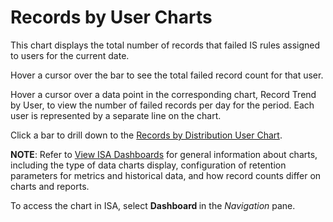 # Records by User Charts

This chart displays the total number of records that failed IS rules
assigned to users for the current date.

Hover a cursor over the bar to see the total failed record count for
that user.

Hover a cursor over a data point in the corresponding chart, Record
Trend by User, to view the number of failed records per day for the
period. Each user is represented by a separate line on the chart.

Click a bar to drill down to the [Records by Distribution User
Chart](Records_by_Distribution_User_Chart.htm).

<span style="font-weight: bold;">NOTE</span>: Refer to [View ISA
Dashboards](View_ISA_Dashboards.htm) for general information about
charts, including the type of data charts display, configuration of
retention parameters for metrics and historical data, and how record
counts differ on charts and reports.

To access the chart in ISA, select
<span style="text-indent: -20px;font-weight: bold;">Dashboard </span>in
the *Navigation* pane.
